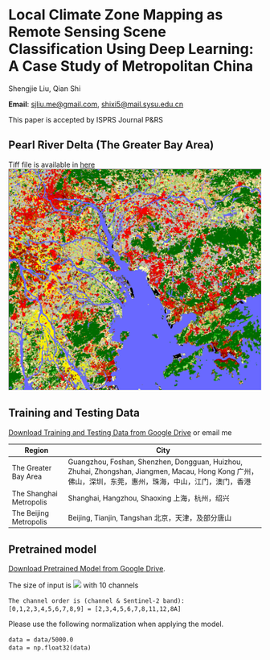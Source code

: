 # Local Climate Zone Mapping as Remote Sensing Scene Classification Using Deep Learning: A Case Study of Metropolitan China
Shengjie Liu, Qian Shi

**Email**: sjliu.me@gmail.com, shixi5@mail.sysu.edu.cn

This paper is accepted by ISPRS Journal P&RS

## Pearl River Delta (The Greater Bay Area)
Tiff file is available in [here](https://sjliu.me/lcz/data/release_lcz_prd.zip)
![Pearl River Delta (The Greater Bay Area)](/data/lczmap_prd.png)



## Training and Testing Data
[Download Training and Testing Data from Google Drive](https://drive.google.com/open?id=1gqb3lDMcd3XpTYSbz6g6cFwRHrSfyLfY) or email me

| Region  | City  | 
|---|---|
|  The Greater Bay Area |  Guangzhou, Foshan, Shenzhen, Dongguan, Huizhou, Zhuhai, Zhongshan, Jiangmen, Macau, Hong Kong 广州，佛山，深圳，东莞，惠州，珠海，中山，江门，澳门，香港 |
| The Shanghai Metropolis  | Shanghai, Hangzhou, Shaoxing 上海，杭州，绍兴 |  
| The Beijing Metropolis  |  Beijing, Tianjin, Tangshan 北京，天津，及部分唐山 |


## Pretrained model
[Download Pretrained Model from Google Drive](https://drive.google.com/open?id=1iVKRaWvxu5RFjjCHyThP-G8BpTf5HOcG).

The size of input is <img src="https://render.githubusercontent.com/render/math?math=64\times 64"> with 10 channels

```
The channel order is (channel & Sentinel-2 band):
[0,1,2,3,4,5,6,7,8,9] = [2,3,4,5,6,7,8,11,12,8A]
```



Please use the following normalization when applying the model.
```
data = data/5000.0
data = np.float32(data)
```




